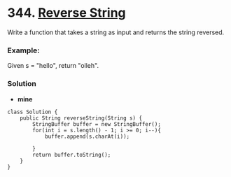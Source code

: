 # 344. [Reverse String](https://leetcode.com/problems/reverse-string/description/)

Write a function that takes a string as input and returns the string reversed.

### Example:
Given s = "hello", return "olleh".


### Solution
* **mine**
```
class Solution {
    public String reverseString(String s) {
        StringBuffer buffer = new StringBuffer();
        for(int i = s.length() - 1; i >= 0; i--){
            buffer.append(s.charAt(i));
            
        }
        return buffer.toString();
    }
}
```
